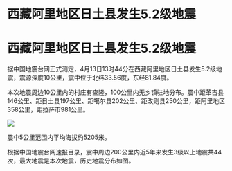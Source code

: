 # 西藏阿里地区日土县发生5.2级地震

# 西藏阿里地区日土县发生5.2级地震

据中国地震台网正式测定，4月13日13时44分在西藏阿里地区日土县发生5.2级地震，震源深度10公里，震中位于北纬33.56度，东经81.84度。

本次地震周边10公里内的村庄有查隆，100公里内无乡镇驻地分布。震中距革吉县146公里、距日土县197公里、距噶尔县202公里、距改则县250公里，距阿里地区358公里，距拉萨市981公里。

![](https://inews.gtimg.com/om_bt/OrnClYS_N4EAe_dXpuajR8FLsNfcHwipRJfJ0aF4bTWIcAA/1000)

震中5公里范围内平均海拔约5205米。

根据中国地震台网速报目录，震中周边200公里内近5年来发生3级以上地震共44次，最大地震是本次地震，历史地震分布如图。

